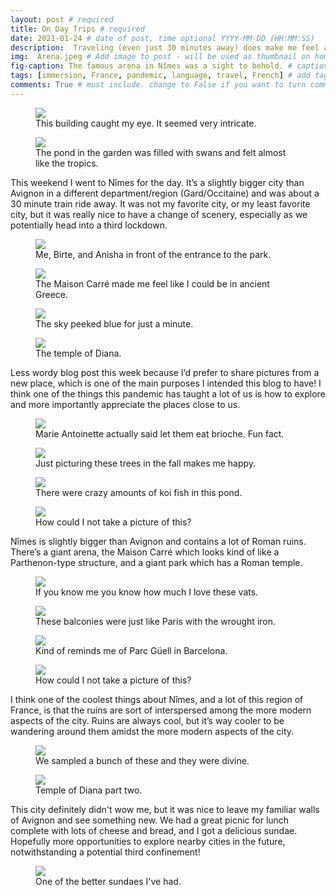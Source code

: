```yaml
---
layout: post # required
title: On Day Trips # required
date: 2021-01-24 # date of post, time optional YYYY-MM-DD (HH:MM:SS)
description:  Traveling (even just 30 minutes away) does make me feel a bit better. # Add post description for homepage - required
img:  Arena.jpeg # Add image to post - will be used as thumbnail on home and cover image for post (optional) MUST BE IN /img FOLDER.
fig-caption: The famous arena in Nîmes was a sight to behold. # caption for img (optional)
tags: [immersion, France, pandemic, language, travel, French] # add tags within brackets separated by a commma (optional)
comments: True # must include. change to False if you want to turn comments off for a post
---
```


<figure class="post-img block">
  <a href="/assets/img/posts/2021-01-24/Beautiful architecture.jpeg">
    <img src="/assets/img/posts/2021-01-24/Beautiful architecture.jpeg">
  </a>
  <figcaption>This building caught my eye. It seemed very intricate.</figcaption>
</figure>

<figure class="post-img right-inline">
  <a href="/assets/img/posts/2021-01-24/Almost tropical.jpeg">
    <img src="/assets/img/posts/2021-01-24/Almost tropical.jpeg">
  </a>
  <figcaption>The pond in the garden was filled with swans and felt almost like the tropics.</figcaption>
</figure>

This weekend I went to Nîmes for the day. It’s a slightly bigger city than Avignon in a different department/region (Gard/Occitaine) and was about a 30 minute train ride away. It was not my favorite city, or my least favorite city, but it was really nice to have a change of scenery, especially as we potentially head into a third lockdown.

<figure class="post-img block">
  <a href="/assets/img/posts/2021-01-24/Friends in front of the gate.jpg">
    <img src="/assets/img/posts/2021-01-24/Friends in front of the gate.jpg">
  </a>
  <figcaption>Me, Birte, and Anisha in front of the entrance to the park.</figcaption>
</figure>

<figure class="post-img left-inline">
  <a href="/assets/img/posts/2021-01-24/Athens or France.jpeg">
    <img src="/assets/img/posts/2021-01-24/Athens or France.jpeg">
  </a>
  <figcaption>The Maison Carré made me feel like I could be in ancient Greece.</figcaption>
</figure>

<figure class="post-img block">
  <a href="/assets/img/posts/2021-01-24/Hint of blue skies.jpeg">
    <img src="/assets/img/posts/2021-01-24/Hint of blue skies.jpeg">
  </a>
  <figcaption>The sky peeked blue for just a minute.</figcaption>
</figure>

<figure class="post-img right-inline">
  <a href="/assets/img/posts/2021-01-24/Arches in temple.jpeg">
    <img src="/assets/img/posts/2021-01-24/Arches in temple.jpeg">
  </a>
  <figcaption>The temple of Diana.</figcaption>
</figure>

Less wordy blog post this week because I’d prefer to share pictures from a new place, which is one of the main purposes I intended this blog to have! I think one of the things this pandemic has taught a lot of us is how to explore and more importantly appreciate the places close to us.

<figure class="post-img block">
  <a href="/assets/img/posts/2021-01-24/Brioche.jpeg">
    <img src="/assets/img/posts/2021-01-24/Brioche.jpeg">
  </a>
  <figcaption>Marie Antoinette actually said let them eat brioche. Fun fact.</figcaption>
</figure>

<figure class="post-img left-inline">
  <a href="/assets/img/posts/2021-01-24/Imagining this in the fall.jpeg">
    <img src="/assets/img/posts/2021-01-24/Imagining this in the fall.jpeg">
  </a>
  <figcaption>Just picturing these trees in the fall makes me happy.</figcaption>
</figure>

<figure class="post-img block">
  <a href="/assets/img/posts/2021-01-24/Lots of koi fish.jpeg">
    <img src="/assets/img/posts/2021-01-24/Lots of koi fish.jpeg">
  </a>
  <figcaption>There were crazy amounts of koi fish in this pond.</figcaption>
</figure>

<figure class="post-img right-inline">
  <a href="/assets/img/posts/2021-01-24/Man's best friend.jpeg">
    <img src="/assets/img/posts/2021-01-24/Man's best friend.jpeg">
  </a>
  <figcaption>How could I not take a picture of this?</figcaption>
</figure>

Nîmes is slightly bigger than Avignon and contains a lot of Roman ruins. There’s a giant arena, the Maison Carré which looks kind of like a Parthenon-type structure, and a giant park which has a Roman temple.

<figure class="post-img block">
  <a href="/assets/img/posts/2021-01-24/Marinated garlic.jpeg">
    <img src="/assets/img/posts/2021-01-24/Marinated garlic.jpeg">
  </a>
  <figcaption>If you know me you know how much I love these vats.</figcaption>
</figure>

<figure class="post-img left-inline">
  <a href="/assets/img/posts/2021-01-24/Parisian balconies.jpeg">
    <img src="/assets/img/posts/2021-01-24/Parisian balconies.jpeg">
  </a>
  <figcaption>These balconies were just like Paris with the wrought iron.</figcaption>
</figure>

<figure class="post-img block">
  <a href="/assets/img/posts/2021-01-24/Reminders of Barcelona.jpeg">
    <img src="/assets/img/posts/2021-01-24/Reminders of Barcelona.jpeg">
  </a>
  <figcaption>Kind of reminds me of Parc Güell in Barcelona.</figcaption>
</figure>

<figure class="post-img right-inline">
  <a href="/assets/img/posts/2021-01-24/Return of the solo shot.jpeg">
    <img src="/assets/img/posts/2021-01-24/Return of the solo shot.jpeg">
  </a>
  <figcaption>How could I not take a picture of this?</figcaption>
</figure>

I think one of the coolest things about Nîmes, and a lot of this region of France, is that the ruins are sort of interspersed among the more modern aspects of the city. Ruins are always cool, but it’s way cooler to be wandering around them amidst the more modern aspects of the city.

<figure class="post-img block">
  <a href="/assets/img/posts/2021-01-24/Tapenades and other spreads.jpeg">
    <img src="/assets/img/posts/2021-01-24/Tapenades and other spreads.jpeg">
  </a>
  <figcaption>We sampled a bunch of these and they were divine.</figcaption>
</figure>

<figure class="post-img left-inline">
  <a href="/assets/img/posts/2021-01-24/Temple of Diana.jpeg">
    <img src="/assets/img/posts/2021-01-24/Temple of Diana.jpeg">
  </a>
  <figcaption>Temple of Diana part two.</figcaption>
</figure>

This city definitely didn't wow me, but it was nice to leave my familiar walls of Avignon and see something new. We had a great picnic for lunch complete with lots of cheese and bread, and I got a delicious sundae. Hopefully more opportunities to explore nearby cities in the future, notwithstanding a potential third confinement!

<figure class="post-img block">
  <a href="/assets/img/posts/2021-01-24/An incredible waffle sundae.jpeg">
    <img src="/assets/img/posts/2021-01-24/An incredible waffle sundae.jpeg">
  </a>
  <figcaption>One of the better sundaes I've had.</figcaption>
</figure>
